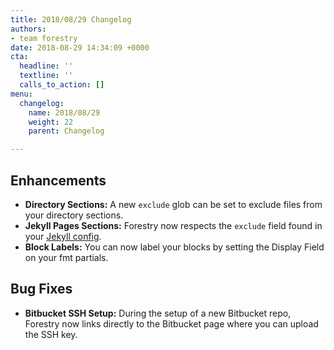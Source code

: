 ```yaml
---
title: 2018/08/29 Changelog
authors:
- team forestry
date: 2018-08-29 14:34:09 +0000
cta:
  headline: ''
  textline: ''
  calls_to_action: []
menu:
  changelog:
    name: 2018/08/29
    weight: 22
    parent: Changelog

---
```

## Enhancements

* **Directory Sections:** A new `exclude` glob can be set to exclude files from your directory sections.
* **Jekyll Pages Sections:** Forestry now respects the `exclude` field found in your [Jekyll config](https://jekyllrb.com/docs/configuration/ "Jekyll Configuration").
* **Block Labels:** You can now label your blocks by setting the Display Field on your fmt partials.

## Bug Fixes

* **Bitbucket SSH Setup:** During the setup of a new Bitbucket repo, Forestry now links directly to the Bitbucket page where you can upload the SSH key.